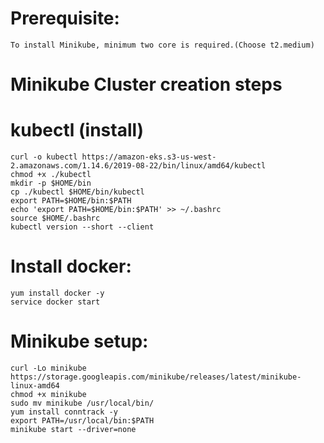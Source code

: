 # Prerequisite:

	To install Minikube, minimum two core is required.(Choose t2.medium)

# Minikube Cluster creation steps

# kubectl (install)
	curl -o kubectl https://amazon-eks.s3-us-west-2.amazonaws.com/1.14.6/2019-08-22/bin/linux/amd64/kubectl
	chmod +x ./kubectl
	mkdir -p $HOME/bin
	cp ./kubectl $HOME/bin/kubectl
	export PATH=$HOME/bin:$PATH
	echo 'export PATH=$HOME/bin:$PATH' >> ~/.bashrc
	source $HOME/.bashrc
	kubectl version --short --client

# Install docker:
	yum install docker -y
	service docker start

# Minikube setup:
	curl -Lo minikube https://storage.googleapis.com/minikube/releases/latest/minikube-linux-amd64
	chmod +x minikube
	sudo mv minikube /usr/local/bin/
	yum install conntrack -y
	export PATH=/usr/local/bin:$PATH
	minikube start --driver=none
